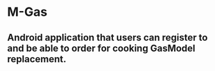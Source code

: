# M-Gas
## Android application that users can register to and be able to order for cooking GasModel replacement.
